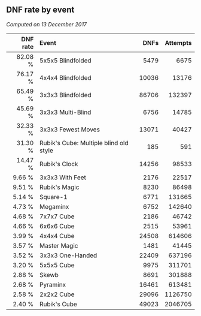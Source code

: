 ## DNF rate by event

*Computed on 13 December 2017*

| DNF rate | Event | DNFs | Attempts |
| ---: | :--- | ---: | ---: |
| 82.08 % | 5x5x5 Blindfolded | 5479 | 6675 |
| 76.17 % | 4x4x4 Blindfolded | 10036 | 13176 |
| 65.49 % | 3x3x3 Blindfolded | 86706 | 132397 |
| 45.69 % | 3x3x3 Multi-Blind | 6756 | 14785 |
| 32.33 % | 3x3x3 Fewest Moves | 13071 | 40427 |
| 31.30 % | Rubik's Cube: Multiple blind old style | 185 | 591 |
| 14.47 % | Rubik's Clock | 14256 | 98533 |
| 9.66 % | 3x3x3 With Feet | 2176 | 22517 |
| 9.51 % | Rubik's Magic | 8230 | 86498 |
| 5.14 % | Square-1 | 6771 | 131665 |
| 4.73 % | Megaminx | 6752 | 142640 |
| 4.68 % | 7x7x7 Cube | 2186 | 46742 |
| 4.66 % | 6x6x6 Cube | 2515 | 53961 |
| 3.99 % | 4x4x4 Cube | 24508 | 614606 |
| 3.57 % | Master Magic | 1481 | 41445 |
| 3.52 % | 3x3x3 One-Handed | 22409 | 637196 |
| 3.20 % | 5x5x5 Cube | 9975 | 311701 |
| 2.88 % | Skewb | 8691 | 301888 |
| 2.68 % | Pyraminx | 16461 | 613481 |
| 2.58 % | 2x2x2 Cube | 29096 | 1126750 |
| 2.40 % | Rubik's Cube | 49023 | 2046705 |
